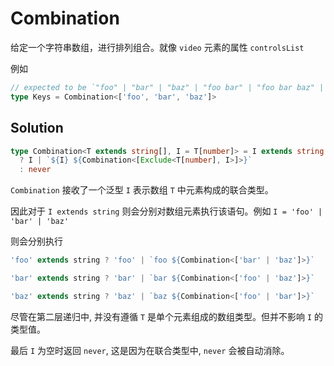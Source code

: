 # Combination

给定一个字符串数组，进行排列组合。就像 `video` 元素的属性 `controlsList`

例如

```ts
// expected to be `"foo" | "bar" | "baz" | "foo bar" | "foo bar baz" | "foo baz" | "foo baz bar" | "bar foo" | "bar foo baz" | "bar baz" | "bar baz foo" | "baz foo" | "baz foo bar" | "baz bar" | "baz bar foo"`
type Keys = Combination<['foo', 'bar', 'baz']>
```

## Solution

```ts
type Combination<T extends string[], I = T[number]> = I extends string
  ? I | `${I} ${Combination<[Exclude<T[number], I>]>}`
  : never
```

`Combination` 接收了一个泛型 `I` 表示数组 `T` 中元素构成的联合类型。

因此对于 `I extends string` 则会分别对数组元素执行该语句。例如 `I = 'foo' | 'bar' | 'baz'`

则会分别执行

```ts
'foo' extends string ? 'foo' | `foo ${Combination<['bar' | 'baz']>}`

'bar' extends string ? 'bar' | `bar ${Combination<['foo' | 'baz']>}`

'baz' extends string ? 'baz' | `baz ${Combination<['foo' | 'bar']>}`
```

尽管在第二层递归中, 并没有遵循 `T` 是单个元素组成的数组类型。但并不影响 `I` 的类型值。

最后 `I` 为空时返回 `never`, 这是因为在联合类型中, `never` 会被自动消除。
